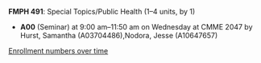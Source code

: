 **FMPH 491**: Special Topics/Public Health (1–4 units, by 1)

- **A00** (Seminar) at 9:00 am–11:50 am on Wednesday at CMME 2047 by Hurst, Samantha (A03704486),Nodora, Jesse (A10647657)

[Enrollment numbers over time](./FMPH491.tsv)
